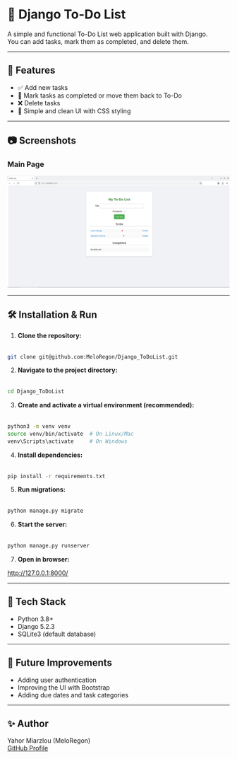 # 📝 Django To-Do List

A simple and functional To-Do List web application built with Django.  
You can add tasks, mark them as completed, and delete them.  

---

## 🚀 Features
- ✅ Add new tasks  
- 🔄 Mark tasks as completed or move them back to To-Do  
- ❌ Delete tasks  
- 🎨 Simple and clean UI with CSS styling

---

## 📷 Screenshots

### **Main Page**
![Main Page](screenshots/main_page.png)

---

## 🛠️ Installation & Run

1. **Clone the repository:**

```bash

git clone git@github.com:MeloRegon/Django_ToDoList.git
```

2. **Navigate to the project directory:**

```bash

cd Django_ToDoList
```

3. **Create and activate a virtual environment (recommended):**

```bash

python3 -m venv venv
source venv/bin/activate  # On Linux/Mac
venv\Scripts\activate     # On Windows
```

4. **Install dependencies:**

```bash

pip install -r requirements.txt
```

5. **Run migrations:**

```bash

python manage.py migrate
```

6. **Start the server:**

```bash

python manage.py runserver
```

7.  **Open in browser:**

 http://127.0.0.1:8000/

---

## 🧩 Tech Stack
- Python 3.8+
- Django 5.2.3
- SQLite3 (default database)

---

## 📌 Future Improvements
- Adding user authentication
- Improving the UI with Bootstrap
- Adding due dates and task categories

---

## ✨ Author
Yahor Miarzlou (MeloRegon)  
[GitHub Profile](https://github.com/MeloRegon)